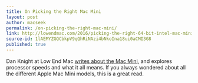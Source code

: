 ```yaml
---
title: On Picking the Right Mac Mini
layout: post
author: macseek
permalink: /on-picking-the-right-mac-mini/
link: http://lowendmac.com/2016/picking-the-right-64-bit-intel-mac-mini/
source-id: 1lAEMYZGQCbkpV9qQhRiNAzi4bNkoIna18ui0aCMI3G8
published: true
---
```

Dan Knight at Low End Mac [writes about the Mac Mini](http://lowendmac.com/2016/picking-the-right-64-bit-intel-mac-mini/), and explores processor speeds and what it all means. If you always wondered about all the different Apple Mac Mini models, this is a great read. 

